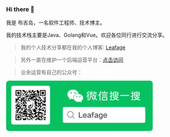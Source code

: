 ### Hi there 👋

<!--
**little3201/little3201** is a ✨ _special_ ✨ repository because its `README.md` (this file) appears on your GitHub profile.

Here are some ideas to get you started:

- 🔭 I’m currently working on ichiane
- 🌱 I’m currently learning java、go、vue3
- 👯 I’m looking to collaborate on ...
- 🤔 I’m looking for help with ...
- 💬 Ask me about anything
- 📫 How to reach me: little3201@163.com
- 😄 Pronouns: he
- ⚡ Fun fact: ...
-->

我是 布吉岛，一名软件工程师、技术博主。

我的技术栈主要是Java、Golang和Vue。欢迎各位同行进行交流分享。

> 我的个人技术分享都在我的个人博客: <a href="https://www.leafage.top" target="_blank">Leafage</a>

> 另外一直在维护一个后端运营平台：<a href="https://console.leafage.top" target="_blank">点击访问</a>

> 业余运营有自己的公众号：

<img alt="Leafage Logo" width="400px" src="./leafage-wechat.png">
